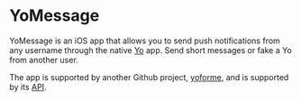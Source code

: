 YoMessage
=========

YoMessage is an iOS app that allows you to send push notifications from any username through the native [Yo](http://www.justyo.co/) app. Send short messages or fake a Yo from another user.

The app is supported by another Github project, [yoforme](https://github.com/tec27/yoforme), and is supported by its [API](http://yofor.me/).




